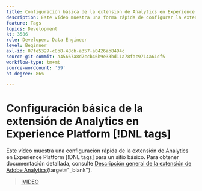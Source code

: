```yaml
---
title: Configuración básica de la extensión de Analytics en Experience Platform [!DNL tags]
description: Este vídeo muestra una forma rápida de configurar la extensión en Experience Platform [!DNL tags] para un sitio básico.
feature: Tags
topics: Development
kt: 3586
role: Developer, Data Engineer
level: Beginner
exl-id: 07fe5327-c8b8-48cb-a357-a0426ab8494c
source-git-commit: a45667a8d7ccb46b9e33bd11a78fac9714a61df5
workflow-type: tm+mt
source-wordcount: '59'
ht-degree: 86%

---
```


# Configuración básica de la extensión de Analytics en Experience Platform [!DNL tags]

Este vídeo muestra una configuración rápida de la extensión de Analytics en Experience Platform [!DNL tags] para un sitio básico. Para obtener documentación detallada, consulte [Descripción general de la extensión de Adobe Analytics](https://experienceleague.adobe.com/docs/experience-platform/tags/extensions/client/analytics/overview.html?lang=es){target="_blank"}.

>[!VIDEO](https://video.tv.adobe.com/v/28751/?quality=12&learn=on)
